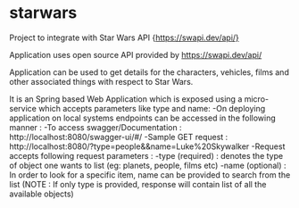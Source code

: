 # starwars
Project to integrate with Star Wars API {https://swapi.dev/api/}

Application uses open source API provided by https://swapi.dev/api/

Application can be used to get details for the characters, vehicles, films and 
other associated things with respect to Star Wars.

It is an Spring based Web Application which is exposed using a micro-service which accepts parameters like type and name:
-On deploying application on local systems endpoints can be accessed in the following manner : 
	-To access swagger/Documentation : http://localhost:8080/swagger-ui/#/
	-Sample GET request : http://localhost:8080/?type=people&&name=Luke%20Skywalker
		-Request accepts following request parameters : 
			-type (required) : denotes the type of object one wants to list (eg: planets, people, films etc)
			-name (optional) : In order to look for a specific item, name can be provided to search from the list
		(NOTE : If only type is provided, response will contain list of all the available objects)
		
		